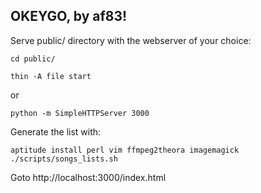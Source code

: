 OKEYGO, by af83!
----------------

Serve public/ directory with the webserver of your choice:

    cd public/

    thin -A file start

or

    python -m SimpleHTTPServer 3000

Generate the list with:

    aptitude install perl vim ffmpeg2theora imagemagick
    ./scripts/songs_lists.sh

Goto http://localhost:3000/index.html
